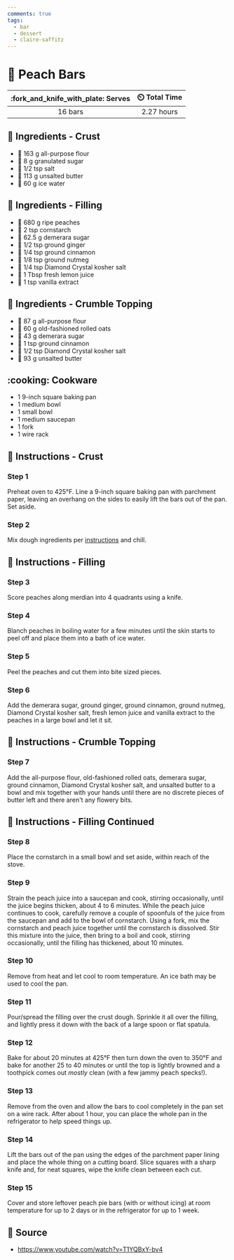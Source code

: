 ```yaml
---
comments: true
tags:
  - bar
  - dessert
  - claire-saffitz
---
```

# :peach: Peach Bars

| :fork_and_knife_with_plate: Serves | :timer_clock: Total Time |
|:----------------------------------:|:-----------------------: |
| 16 bars | 2.27 hours |

## :salt: Ingredients - Crust

- :ear_of_rice: 163 g all-purpose flour
- :candy: 8 g granulated sugar
- :salt: 1/2 tsp salt
- :butter: 113 g unsalted butter
- :ice_cube: 60 g ice water

## :salt: Ingredients - Filling

- :peach: 680 g ripe peaches
- :corn: 2 tsp cornstarch
- :candy: 62.5 g demerara sugar
- 🫚 1/2 tsp ground ginger
- :custard: 1/4 tsp ground cinnamon
- :chestnut: 1/8 tsp ground nutmeg
- :salt: 1/4 tsp Diamond Crystal kosher salt
- :lemon: 1 Tbsp fresh lemon juice
- :icecream: 1 tsp vanilla extract

## :salt: Ingredients - Crumble Topping

- :ear_of_rice: 87 g all-purpose flour
- :ear_of_rice: 60 g old-fashioned rolled oats
- :candy: 43 g demerara sugar
- :custard: 1 tsp ground cinnamon
- :salt: 1/2 tsp Diamond Crystal kosher salt
- :butter: 93 g unsalted butter

## :cooking: Cookware

- 1 9-inch square baking pan
- 1 medium bowl
- 1 small bowl
- 1 medium saucepan
- 1 fork
- 1 wire rack

## :pencil: Instructions - Crust

### Step 1

Preheat oven to 425°F. Line a 9-inch square baking pan with parchment paper,
leaving an overhang on the sides to easily lift the bars out of the pan. Set aside.

### Step 2

Mix dough ingredients per [instructions][1] and chill.

## :pencil: Instructions - Filling

### Step 3

Score peaches along merdian into 4 quadrants using a knife.

### Step 4

Blanch peaches in boiling water for a few minutes until the skin starts to peel off and place them into a bath
of ice water.

### Step 5

Peel the peaches and cut them into bite sized pieces.

### Step 6

Add the demerara sugar, ground ginger, ground cinnamon, ground nutmeg, Diamond Crystal kosher salt, fresh lemon juice
and vanilla extract to the peaches in a large bowl and let it sit.

## :pencil: Instructions - Crumble Topping

### Step 7

Add the all-purpose flour, old-fashioned rolled oats, demerara sugar, ground cinnamon, Diamond Crystal kosher salt, and
unsalted butter to a bowl and mix together with your hands until there are no discrete pieces of butter left and 
there aren't any flowery bits.

## :pencil: Instructions - Filling Continued

### Step 8

Place the cornstarch in a small bowl and set aside, within reach of the stove.

### Step 9

Strain the peach juice into a saucepan and cook, stirring occasionally, until the juice begins thicken, about 4 to 6
minutes. While the peach juice continues to cook, carefully remove a couple of spoonfuls of the juice from the saucepan
and add to the bowl of cornstarch. Using a fork, mix the cornstarch and peach juice together until the cornstarch is
dissolved. Stir this mixture into the juice, then bring to a boil and cook, stirring occasionally, until the filling
has thickened, about 10 minutes.

### Step 10

Remove from heat and let cool to room temperature. An ice bath may be used to cool the pan.

### Step 11

Pour/spread the filling over the crust dough. Sprinkle it all over the filling, and lightly press it down with the back
of a large spoon or flat spatula.

### Step 12

Bake for about 20 minutes at 425°F then turn down the oven to 350°F and bake for another 25 to 40 minutes or until the top
is lightly browned and a toothpick comes out *mostly* clean (with a few jammy peach specks!).

### Step 13

Remove from the oven and allow the bars to cool completely in the pan set on a wire rack. After about 1 hour, you can
place the whole pan in the refrigerator to help speed things up.

### Step 14

Lift the bars out of the pan using the edges of the parchment paper lining and place the whole thing on a cutting board.
Slice squares with a sharp knife and, for neat squares, wipe the knife clean between each cut.

### Step 15

Cover and store leftover peach pie bars (with or without icing) at room temperature for up to 2 days or in the
refrigerator for up to 1 week.

## :link: Source

- <https://www.youtube.com/watch?v=T1YQBxY-bv4>

[1]: <../ingredients/pastry-dough/deluxe-butter-pastry.md>
